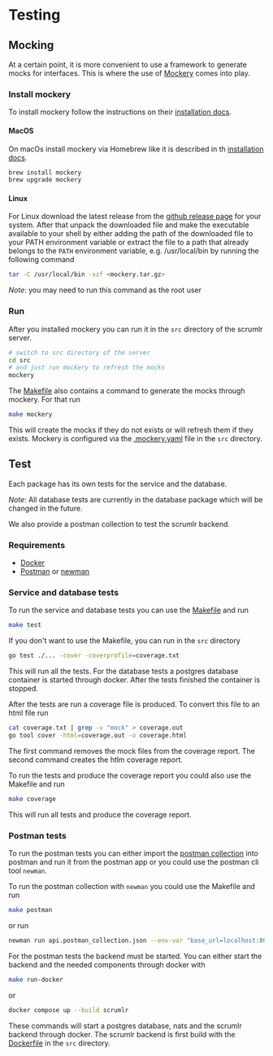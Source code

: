 # Testing

## Mocking

At a certain point, it is more convenient to use a framework to generate mocks for interfaces.
This is where the use of [Mockery](https://vektra.github.io/mockery/latest/) comes into play.

### Install mockery

To install mockery follow the instructions on their [installation docs](https://vektra.github.io/mockery/latest/installation/).

#### MacOS

On macOs install mockery via Homebrew like it is described in th [installation docs](https://vektra.github.io/mockery/latest/installation/).

```bash
brew install mockery
brew upgrade mockery
```

#### Linux

For Linux download the latest release from the [github release page](https://github.com/vektra/mockery/releases) for your system.
After that unpack the downloaded file and make the executable available to your shell by either adding the path of the
downloaded file to your PATH environment variable or extract the file to a path that already belongs to the `PATH`
environment variable, e.g. /usr/local/bin by running the following command

```bash
tar -C /usr/local/bin -xzf <mockery.tar.gz>
```

*Note*: you may need to run this command as the root user

### Run

After you installed mockery you can run it in the `src` directory of the scrumlr server.

```bash
# switch to src directory of the server
cd src
# and just run mockery to refresh the mocks
mockery
```

The [Makefile](./../Makefile) also contains a command to generate the mocks through mockery.
For that run

```bash
make mockery
```

This will create the mocks if they do not exists or will refresh them if they exists.
Mockery is configured via the [.mockery.yaml](./../src/.mockery.yaml) file in the `src` directory.

## Test

Each package has its own tests for the service and the database.

*Note*: All database tests are currently in the database package which will be changed in the future.

We also provide a postman collection to test the scrumlr backend.

### Requirements

- [Docker](https://www.docker.com/)
- [Postman](https://www.postman.com/) or [newman](https://learning.postman.com/docs/collections/using-newman-cli/command-line-integration-with-newman/)

### Service and database tests

To run the service and database tests you can use the [Makefile](./../Makefile) and run

```bash
make test
```

If you don't want to use the Makefile, you can run in the `src` directory

```bash
go test ./... -cover -coverprofile=coverage.txt
```

This will run all the tests.
For the database tests a postgres database container is started through docker.
After the tests finished the container is stopped.

After the tests are run a coverage file is produced.
To convert this file to an html file run

```bash
cat coverage.txt | grep -v "mock" > coverage.out
go tool cover -html=coverage.out -o coverage.html
```

The first command removes the mock files from the coverage report.
The second command creates the htlm coverage report.

To run the tests and produce the coverage report you could also use the Makefile and run

```bash
make coverage
```

This will run all tests and produce the coverage report.

### Postman tests

To run the postman tests you can either import the [postman collection](./../api.postman_collection.json) into postman
and run it from the postman app or you could use the postman cli tool `newman`.

To run the postman collection with `newman` you could use the Makefile and run

```bash
make postman
```

or run

```bash
newman run api.postman_collection.json --env-var "base_url=localhost:8080" --verbose
```

For the postman tests the backend must be started.
You can either start the backend and the needed components through docker with

```bash
make run-docker
```

or

```bash
docker compose up --build scrumlr
```

These commands will start a postgres database, nats and the scrumlr backend through docker.
The scrumlr backend is first build with the [Dockerfile](./../src/Dockerfile) in the `src` directory.
